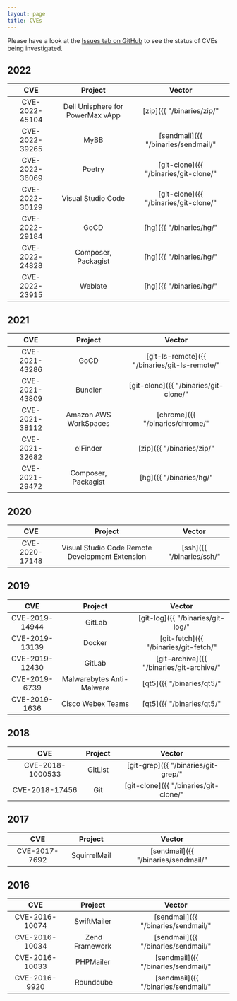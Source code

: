 ```yaml
---
layout: page
title: CVEs
---
```


<style>
table {
    margin: 0 auto;
}
</style>

Please have a look at the [Issues tab on GitHub](https://github.com/SonarSource/argument-injection-vectors/issues) to see the status of CVEs being investigated.

## 2022

| CVE   | Project | Vector |
| :---: | :-----: | :----: |
| CVE-2022-45104 | Dell Unisphere for PowerMax vApp | [zip]({{ "/binaries/zip/" | relative_url }}) |
| CVE-2022-39265 | MyBB | [sendmail]({{ "/binaries/sendmail/" | relative_url }}) |
| CVE-2022-36069 | Poetry | [git-clone]({{ "/binaries/git-clone/" | relative_url }}) |
| CVE-2022-30129 | Visual Studio Code | [git-clone]({{ "/binaries/git-clone/" | relative_url }}) |
| CVE-2022-29184 | GoCD | [hg]({{ "/binaries/hg/" | relative_url }}) |
| CVE-2022-24828 | Composer, Packagist | [hg]({{ "/binaries/hg/" | relative_url }}) |
| CVE-2022-23915 | Weblate | [hg]({{ "/binaries/hg/" | relative_url }}) |

## 2021

| CVE   | Project | Vector |
| :---: | :-----: | :----: |
| CVE-2021-43286 | GoCD | [git-ls-remote]({{ "/binaries/git-ls-remote/" | relative_url }}) |
| CVE-2021-43809 | Bundler | [git-clone]({{ "/binaries/git-clone/" | relative_url }}) |
| CVE-2021-38112 | Amazon AWS WorkSpaces | [chrome]({{ "/binaries/chrome/" | relative_url }}) |
| CVE-2021-32682 | elFinder | [zip]({{ "/binaries/zip/" | relative_url }}) |
| CVE-2021-29472 | Composer, Packagist | [hg]({{ "/binaries/hg/" | relative_url }}) |

## 2020

| CVE   | Project | Vector |
| :---: | :-----: | :----: |
| CVE-2020-17148 | Visual Studio Code Remote Development Extension | [ssh]({{ "/binaries/ssh/" | relative_url }}) |


## 2019

| CVE   | Project | Vector |
| :---: | :-----: | :----: |
| CVE-2019-14944 | GitLab | [git-log]({{ "/binaries/git-log/" | relative_url }}) |
| CVE-2019-13139 | Docker | [git-fetch]({{ "/binaries/git-fetch/" | relative_url }}) |
| CVE-2019-12430 | GitLab | [git-archive]({{ "/binaries/git-archive/" | relative_url }}) |
| CVE-2019-6739  | Malwarebytes Anti-Malware | [qt5]({{ "/binaries/qt5/" | relative_url }}) |
| CVE-2019-1636  | Cisco Webex Teams | [qt5]({{ "/binaries/qt5/" | relative_url }}) |

## 2018

| CVE   | Project | Vector |
| :---: | :-----: | :----: |
| CVE-2018-1000533 | GitList | [git-grep]({{ "/binaries/git-grep/" | relative_url }}) |
| CVE-2018-17456 | Git | [git-clone]({{ "/binaries/git-clone/" | relative_url }}) |

## 2017

| CVE   | Project | Vector |
| :---: | :-----: | :----: |
| CVE-2017-7692 | SquirrelMail | [sendmail]({{ "/binaries/sendmail/" | relative_url }}) |

## 2016

| CVE   | Project | Vector |
| :---: | :-----: | :----: |
| CVE-2016-10074 | SwiftMailer | [sendmail]({{ "/binaries/sendmail/" | relative_url }}) |
| CVE-2016-10034 | Zend Framework | [sendmail]({{ "/binaries/sendmail/" | relative_url }}) |
| CVE-2016-10033 | PHPMailer | [sendmail]({{ "/binaries/sendmail/" | relative_url }}) |
| CVE-2016-9920 | Roundcube | [sendmail]({{ "/binaries/sendmail/" | relative_url }}) |
